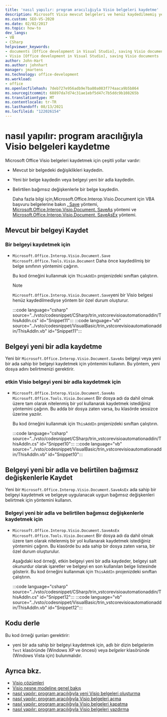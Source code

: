 ```yaml
---
title: 'nasıl yapılır: program aracılığıyla Visio belgeleri kaydetme'
description: Microsoft Visio mevcut belgeleri ve henüz kaydedilmemiş yeni belgeleri programlı bir şekilde kaydetmek için Visual Studio nasıl kullanabileceğinizi öğrenin.
ms.custom: SEO-VS-2020
ms.date: 02/02/2017
ms.topic: how-to
dev_langs:
- VB
- CSharp
helpviewer_keywords:
- documents [Office development in Visual Studio], saving Visio documents
- Visio [Office development in Visual Studio], saving Visio documents
author: John-Hart
ms.author: johnhart
manager: jmartens
ms.technology: office-development
ms.workload:
- office
ms.openlocfilehash: 7deb727e956adb9e7ba80a083f774aaca9b5b864
ms.sourcegitcommit: 68897da7d74c31ae1ebf5d47c7b5ddc9b108265b
ms.translationtype: MT
ms.contentlocale: tr-TR
ms.lasthandoff: 08/13/2021
ms.locfileid: "122026154"
---
```

# <a name="how-to-programmatically-save-visio-documents"></a>nasıl yapılır: program aracılığıyla Visio belgeleri kaydetme
  Microsoft Office Visio belgeleri kaydetmek için çeşitli yollar vardır:

- Mevcut bir belgedeki değişiklikleri kaydedin.

- Yeni bir belge kaydedin veya belgeyi yeni bir adla kaydedin.

- Belirtilen bağımsız değişkenlerle bir belge kaydedin.

  Daha fazla bilgi için,Microsoft.Office.Interop.Visio.Document için VBA başvuru belgelerine bakın [ . Save](/office/vba/api/Visio.Document.Save) yöntemi, [Microsoft.Office.Interop.Visio.Document. SaveAs](/office/vba/api/Visio.Document.SaveAs) yöntemi ve [Microsoft.Office.Interop.Visio.Document. SaveAsEx](/office/vba/api/Visio.Document.SaveAsEx) yöntemi.

## <a name="save-an-existing-document"></a>Mevcut bir belgeyi Kaydet

### <a name="to-save-a-document"></a>Bir belgeyi kaydetmek için

- `Microsoft.Office.Interop.Visio.Document.Save` `Microsoft.Office.Tools.Visio.Document` Daha önce kaydedilmiş bir belge sınıfının yöntemini çağırın.

     Bu kod örneğini kullanmak için `ThisAddIn` projenizdeki sınıftan çalıştırın.

    > [!NOTE]
    > `Microsoft.Office.Interop.Visio.Document.Save`yeni bir Visio belgesi henüz kaydedilmediyse yöntem bir özel durum oluşturur.

     :::code language="csharp" source="../vsto/codesnippet/CSharp/trin_vstcorevisioautomationaddin/ThisAddIn.cs" id="Snippet11":::
     :::code language="vb" source="../vsto/codesnippet/VisualBasic/trin_vstcorevisioautomationaddin/ThisAddIn.vb" id="Snippet11":::

## <a name="save-a-document-with-a-new-name"></a>Belgeyi yeni bir adla kaydetme
 Yeni bir `Microsoft.Office.Interop.Visio.Document.SaveAs` belgeyi veya yeni bir ada sahip bir belgeyi kaydetmek için yöntemini kullanın. Bu yöntem, yeni dosya adını belirtmenizi gerektirir.

### <a name="to-save-the-active-visio-document-with-a-new-name"></a>etkin Visio belgeyi yeni bir adla kaydetmek için

- `Microsoft.Office.Interop.Visio.Document.SaveAs` `Microsoft.Office.Tools.Visio.Document` Bir dosya adı da dahil olmak üzere tam olarak nitelenmiş bir yol kullanarak kaydetmek istediğiniz yöntemini çağırın. Bu adda bir dosya zaten varsa, bu klasörde sessizce üzerine yazılır.

     Bu kod örneğini kullanmak için `ThisAddIn` projenizdeki sınıftan çalıştırın.

     :::code language="csharp" source="../vsto/codesnippet/CSharp/trin_vstcorevisioautomationaddin/ThisAddIn.cs" id="Snippet10":::
     :::code language="vb" source="../vsto/codesnippet/VisualBasic/trin_vstcorevisioautomationaddin/ThisAddIn.vb" id="Snippet10":::

## <a name="save-a-document-with-a-new-name-and-specified-arguments"></a>Belgeyi yeni bir adla ve belirtilen bağımsız değişkenlerle Kaydet
 Yeni bir `Microsoft.Office.Interop.Visio.Document.SaveAsEx` ada sahip bir belgeyi kaydetmek ve belgeye uygulanacak uygun bağımsız değişkenleri belirtmek için yöntemini kullanın.

### <a name="to-save-document-with-a-new-name-and-specified-arguments"></a>Belgeyi yeni bir adla ve belirtilen bağımsız değişkenlerle kaydetmek için

- `Microsoft.Office.Interop.Visio.Document.SaveAsEx` `Microsoft.Office.Tools.Visio.Document` Bir dosya adı da dahil olmak üzere tam olarak nitelenmiş bir yol kullanarak kaydetmek istediğiniz yöntemini çağırın. Bu klasörde bu ada sahip bir dosya zaten varsa, bir özel durum oluşturulur.

     Aşağıdaki kod örneği, etkin belgeyi yeni bir adla kaydeder, belgeyi salt okunurdur olarak işaretler ve belgeyi en son kullanılan belge listesinde gösterir. Bu kod örneğini kullanmak için `ThisAddIn` projenizdeki sınıftan çalıştırın.

     :::code language="csharp" source="../vsto/codesnippet/CSharp/trin_vstcorevisioautomationaddin/ThisAddIn.cs" id="Snippet12":::
     :::code language="vb" source="../vsto/codesnippet/VisualBasic/trin_vstcorevisioautomationaddin/ThisAddIn.vb" id="Snippet12":::

## <a name="compile-the-code"></a>Kodu derle
 Bu kod örneği şunları gerektirir:

- yeni bir ada sahip bir belgeyi kaydetmek için, adlı bir dizin belgelerim `Test` klasöründe (Windows XP ve  öncesi) veya *belgeler* klasöründe (Windows Vista için) bulunmalıdır.

## <a name="see-also"></a>Ayrıca bkz.
- [Visio çözümleri](../vsto/visio-solutions.md)
- [Visio nesne modeline genel bakış](../vsto/visio-object-model-overview.md)
- [nasıl yapılır: program aracılığıyla yeni Visio belgeleri oluşturma](../vsto/how-to-programmatically-create-new-visio-documents.md)
- [nasıl yapılır: program aracılığıyla Visio belgeleri açma](../vsto/how-to-programmatically-open-visio-documents.md)
- [nasıl yapılır: program aracılığıyla Visio belgeleri kapatma](../vsto/how-to-programmatically-close-visio-documents.md)
- [nasıl yapılır: program aracılığıyla Visio belgeleri yazdırma](../vsto/how-to-programmatically-print-visio-documents.md)
